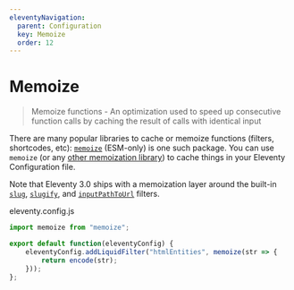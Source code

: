 ```yaml
---
eleventyNavigation:
  parent: Configuration
  key: Memoize
  order: 12
---
```


# Memoize

> Memoize functions - An optimization used to speed up consecutive function calls by caching the result of calls with identical input

There are many popular libraries to cache or memoize functions (filters, shortcodes, etc): [`memoize`](https://www.npmjs.com/package/memoize) (ESM-only) is one such package. You can use `memoize` (or any [other memoization library](https://www.npmjs.com/search?q=memoize)) to cache things in your Eleventy Configuration file.

Note that Eleventy 3.0 <!-- 3.0.0-alpha.15 --> ships with a memoization layer around the built-in [`slug`](/docs/filters/slug/), [`slugify`](/docs/filters/slugify/), and [`inputPathToUrl`](/docs/filters/inputpath-to-url/) filters.

<div class="codetitle">eleventy.config.js</div>

```js
import memoize from "memoize";

export default function(eleventyConfig) {
	eleventyConfig.addLiquidFilter("htmlEntities", memoize(str => {
		return encode(str);
	}));
};
```